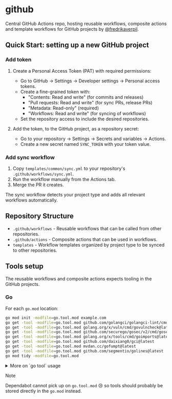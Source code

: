 # github

Central GitHub Actions repo, hosting reusable workflows, composite actions and
template workflows for GitHub projects by
[@fredrikaverpil](https://github.com/fredrikaverpil).

## Quick Start: setting up a new GitHub project

### Add token

1. Create a Personal Access Token (PAT) with required permissions:

   - Go to GitHub → Settings → Developer settings → Personal access tokens.
   - Create a fine-grained token with:
     - "Contents: Read and write" (for commits and releases)
     - "Pull requests: Read and write" (for sync PRs, release PRs)
     - "Metadata: Read-only" (required)
     - "Workflows: Read and write" (for syncing of workflows)
   - Set the repository access to include the desired repositories.

1. Add the token, to the GitHub project, as a repository secret:

   - Go to your repository → Settings → Secrets and variables → Actions.
   - Create a new secret named `SYNC_TOKEN` with your token value.

### Add sync workflow

1. Copy `templates/common/sync.yml` to your repository's
   `.github/workflows/sync.yml`.
1. Run the workflow manually from the Actions tab.
1. Merge the PR it creates.

The sync workflow detects your project type and adds all relevant workflows
automatically.

## Repository Structure

- `.github/workflows` - Reusable workflows that can be called from other
  repositories.
- `.github/actions` - Composite actions that can be used in workflows.
- `templates` - Workflow templates organized by project type to be synced to
  other repositories.

## Tools setup

The reusable workflows and composite actions expects tooling in the GitHub
projects.

### Go

For each `go.mod` location:

```sh
go mod init -modfile=go.tool.mod example.com
go get -tool -modfile=go.tool.mod github.com/golangci/golangci-lint/cmd/golangci-lint@latest
go get -tool -modfile=go.tool.mod golang.org/x/vuln/cmd/govulncheck@latest
go get -tool -modfile=go.tool.mod github.com/securego/gosec/v2/cmd/gosec@latest
go get -tool -modfile=go.tool.mod golang.org/x/tools/cmd/goimports@latest
go get -tool -modfile=go.tool.mod github.com/daixiang0/gci@latest
go get -tool -modfile=go.tool.mod mvdan.cc/gofumpt@latest
go get -tool -modfile=go.tool.mod github.com/segmentio/golines@latest
go mod tidy -modfile=go.tool.mod
```

<details>
<summary>More on `go tool` usage</summary>

```sh
# Initialize a go.tool.mod modfile
$ go mod init -modfile=go.tool.mod example.com

# Add a tool to the module
$ go get -tool -modfile=go.tool.mod golang.org/x/vuln/cmd/govulncheck

# Run the tool from the command line
$ go tool -modfile=go.tool.mod govulncheck

# List all tools added to the module
$ go list -modfile=go.tool.mod tool

# Install all tools into ~/go/bin
$ go install -modfile=go.tool.mod tool

# Verify the integrity of the tool dependencies
$ go mod verify -modfile=go.tool.mod

# Upgrade or downgrade a tool to a specific version
$ go get -tool -modfile=go.tool.mod golang.org/x/vuln/cmd/govulncheck@v1.1.2

# Upgrade all tools to their latest version
$ go get -modfile=go.tool.mod tool

# Remove a tool from the module
$ go get -tool -modfile=go.tool.mod golang.org/x/vuln/cmd/govulncheck@none
```

</details>

> [!NOTE]
>
> Dependabot cannot pick up on `go.tool.mod` 😢 so tools should probably be stored directly in the `go.mod` instead.

